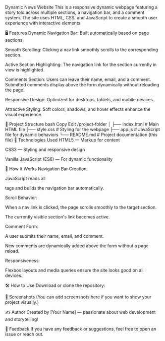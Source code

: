 Dynamic News Website
This is a responsive dynamic webpage featuring a story told across multiple sections, a navigation bar, and a comment system. The site uses HTML, CSS, and JavaScript to create a smooth user experience with interactive elements.

🖥️ Features
Dynamic Navigation Bar: Built automatically based on page sections.

Smooth Scrolling: Clicking a nav link smoothly scrolls to the corresponding section.

Active Section Highlighting: The navigation link for the section currently in view is highlighted.

Comments Section: Users can leave their name, email, and a comment. Submitted comments display above the form dynamically without reloading the page.

Responsive Design: Optimized for desktops, tablets, and mobile devices.

Attractive Styling: Soft colors, shadows, and hover effects enhance the visual experience.

📂 Project Structure
bash
Copy
Edit
/project-folder
│
├── index.html        # Main HTML file
├── style.css         # Styling for the webpage
├── app.js            # JavaScript file for dynamic behaviors
└── README.md         # Project documentation (this file)
📜 Technologies Used
HTML5 — Markup for content

CSS3 — Styling and responsive design

Vanilla JavaScript (ES6) — For dynamic functionality

🚀 How It Works
Navigation Bar Creation:

JavaScript reads all <section> tags and builds the navigation bar automatically.

Scroll Behavior:

When a nav link is clicked, the page scrolls smoothly to the target section.

The currently visible section's link becomes active.

Comment Form:

A user submits their name, email, and comment.

New comments are dynamically added above the form without a page reload.

Responsiveness:

Flexbox layouts and media queries ensure the site looks good on all devices.

🛠️ How to Use
Download or clone the repository:

📸 Screenshots
(You can add screenshots here if you want to show your project visually.)

✍️ Author
Created by [Your Name] — passionate about web development and storytelling!

💬 Feedback
If you have any feedback or suggestions, feel free to open an issue or reach out.

